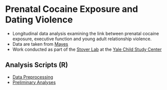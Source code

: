# Prenatal Cocaine Exposure and Dating Violence
- Longitudinal data analysis examining the link between prenatal cocaine exposure, executive function and young adult relationship violence.
- Data are taken from [Mayes](https://www.sciencedirect.com/science/article/pii/S0892036205000723?casa_token=HcOM0EQdc8YAAAAA:3k9ESZV3zKzManl4eMFwG8GreYrr7mzqWQEPUWIW88t5JgqzJ7Dtdhm3HU4enHw8llgIkBs)
- Work conducted as part of the [Stover Lab](https://medicine.yale.edu/profile/carla-stover/) at the [Yale Child Study Center](https://medicine.yale.edu/childstudy/)

## Analysis Scripts (R)
- [Data Preprocessing](https://github.com/ellenmartin11/prenatal-cocaine-exposure-and-dating-violence/blob/main/Data%20Preprocessing.R)
- [Preliminary Analyses](https://github.com/ellenmartin11/prenatal-cocaine-exposure-and-dating-violence/blob/main/Preliminary%20Analyses.md)

